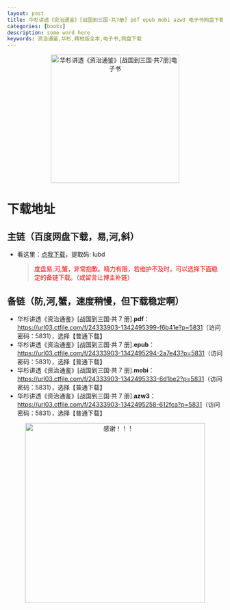 ```yaml
---
layout: post
title: 华杉讲透《资治通鉴》[战国到三国·共7册] pdf epub mobi azw3 电子书网盘下载
categories: [books]
description: some word here
keywords: 资治通鉴,华杉,精校版全本,电子书,网盘下载
---
```


<div align="center"><img src="http://qweree.cn/wp-content/uploads/2024/08/zi-zhi-tong-jian-tuya.jpg" alt="华杉讲透《资治通鉴》[战国到三国·共7册]电子书" width="300px" height="auto"></div>

# 下载地址

## 主链（百度网盘下载，易,河,斜）

- 看这里：[点我下载](https://pan.baidu.com/s/1iMXUbSbtZQZjDcqDmnWUyw?pwd=lubd)，提取码: lubd

  > <p style="color:red" >度盘易,河,蟹，非常抱歉。精力有限，若维护不及时，可以选择下面稳定的备链下载。（或留言让博主补链）</p>

## 备链（防,河,蟹，速度稍慢，但下载稳定啊）

- 华杉讲透《资治通鉴》[战国到三国·共 7 册].**pdf**：<https://url03.ctfile.com/f/24333903-1342495399-f6b41e?p=5831>（访问密码：5831），选择【普通下载】
- 华杉讲透《资治通鉴》[战国到三国·共 7 册].**epub**：<https://url03.ctfile.com/f/24333903-1342495294-2a7e43?p=5831>（访问密码：5831），选择【普通下载】
- 华杉讲透《资治通鉴》[战国到三国·共 7 册].**mobi**：<https://url03.ctfile.com/f/24333903-1342495333-6d1be2?p=5831>（访问密码：5831），选择【普通下载】
- 华杉讲透《资治通鉴》[战国到三国·共 7 册].**azw3**：<https://url03.ctfile.com/f/24333903-1342495258-612fca?p=5831>（访问密码：5831），选择【普通下载】

<div align="center"><img src="https://pic.imgdb.cn/item/661246bf68eb935713c7f81c.gif" alt="感谢！！！" width="420px" height="auto"/></div>
